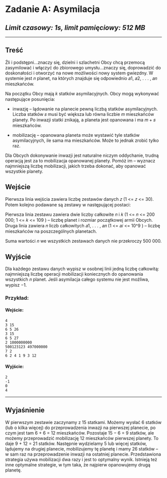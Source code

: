# **Zadanie A**: Asymilacja

## *Limit czasowy: 1s, limit pamięciowy: 512 MB*

___

## **Treść**

Źli i podstępni...znaczy się, dzielni i szlachetni Obcy chcą przemocą zasymilować i włączyć do zbiorowego umysłu...znaczy się, doprowadzić do doskonałości i otworzyć na nowe możliwości
nowy system gwiezdny.
W systemie jest 𝑛 planet, na których znajduje się odpowiednio 𝑎1, 𝑎2, . . . , 𝑎𝑛 mieszkańców. 

Na początku Obcy mają 𝑘 statków asymilacyjnych. Obcy mogą wykonywać następujące posunięcia:
 - inwazję – lądowanie na planecie pewną liczbą statków asymilacyjnych. Liczba statków 𝑠
musi być większa lub równa liczbie 𝑚 mieszkańców planety. Po inwazji statki znikają, a
planeta jest opanowana i ma 𝑚 + 𝑠 mieszkańców.

 - mobilizację – opanowana planeta może wystawić tyle statków asymilacyjnych, ile sama ma
mieszkańców. Może to jednak zrobić tylko raz.

Dla Obcych dokonywanie inwazji jest naturalne niczym oddychanie, trudną operacją jest za
to mobilizacja opanowanej planety. Pomóż im – wyznacz najmniejszą liczbę mobilizacji, jakich
trzeba dokonać, aby opanować wszystkie planety.

## **Wejście**

Pierwsza linia wejścia zawiera liczbę zestawów danych 𝑧 (1 <= 𝑧 <= 30). Potem kolejno
podawane są zestawy w następującej postaci:

Pierwsza linia zestawu zawiera dwie liczby całkowite 𝑛 i 𝑘 (1 <= 𝑛 <= 200 000; 1 <= 𝑘 <= 109
)
– liczbę planet i rozmiar początkowej armii Obcych. Druga linia zawiera 𝑛 liczb całkowitych
𝑎1, . . . , 𝑎𝑛 (1 <= 𝑎𝑖 <= 10^9
) – liczbę mieszkańców na poszczególnych planetach.

Suma wartości 𝑛 we wszystkich zestawach danych nie przekroczy 500 000.

## **Wyjście**

Dla każdego zestawu danych wypisz w osobnej linii jedną liczbę całkowitą: najmniejszą liczbę
operacji mobilizacji koniecznych do opanowania wszystkich 𝑛 planet. Jeśli asymilacja całego
systemu nie jest możliwa, wypisz −1.

### **Przykład:**

#### **Wejście**:

    4
    3 15
    6 5 26
    3 15
    6 5 27
    2 1000000000
    500123123 497000000
    7 2
    6 2 4 1 9 3 12

#### **Wyjście**:

    2
    -1
    0
    4
___

## **Wyjaśnienie**

W pierwszym zestawie zaczynamy z 15 statkami. Możemy wysłać 6 statków (lub o kilka więcej) do przeprowadzenia inwazji na pierwszej planecie, po czym jest tam 6 + 6 = 12 mieszkańców. Pozostaje 15 − 6 = 9 statków, ale możemy przeprowadzić mobilizację 12 mieszkańców pierwszej planety. To daje 9 + 12 = 21 statków.
Następnie wydzielamy 5 lub więcej statków, lądujemy na drugiej planecie, mobilizujemy tę planetę i mamy 26 statków – w sam raz na przeprowadzenie inwazji na ostatniej planecie.
Przedstawiona strategia używa mobilizacji dwa razy i jest to optymalny wynik. 
Istnieją też inne optymalne strategie, w tym taka, że najpierw opanowujemy drugą planetę.